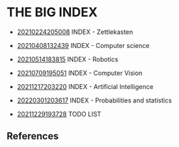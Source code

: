 ---
---
# THE BIG INDEX

-   [20210224205008](/notes/20210224205008) INDEX - Zettlekasten

-   [20210408132439](/notes/20210408132439) INDEX - Computer science

-   [20210514183815](/notes/20210514183815) INDEX - Robotics

-   [20210709195051](/notes/20210709195051) INDEX - Computer Vision

-   [20211217203220](/notes/20211217203220) INDEX - Artificial Intelligence

-   [20220301203617](/notes/20220301203617) INDEX - Probabilities and statistics

-   [20211229193728](/notes/20211229193728) TODO LIST

## References

